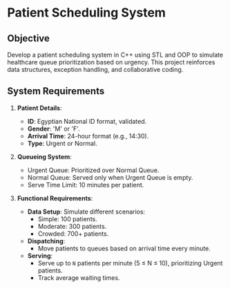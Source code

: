 # Patient Scheduling System

## Objective
Develop a patient scheduling system in C++ using STL and OOP to simulate healthcare queue prioritization based on urgency. This project reinforces data structures, exception handling, and collaborative coding.

## System Requirements
1. **Patient Details**:
   - **ID**: Egyptian National ID format, validated.
   - **Gender**: 'M' or 'F'.
   - **Arrival Time**: 24-hour format (e.g., 14:30).
   - **Type**: Urgent or Normal.

2. **Queueing System**:
   - Urgent Queue: Prioritized over Normal Queue.
   - Normal Queue: Served only when Urgent Queue is empty.
   - Serve Time Limit: 10 minutes per patient.

3. **Functional Requirements**:
   - **Data Setup**: Simulate different scenarios:
     - Simple: 100 patients.
     - Moderate: 300 patients.
     - Crowded: 700+ patients.
   - **Dispatching**:
     - Move patients to queues based on arrival time every minute.
   - **Serving**:
     - Serve up to `N` patients per minute (5 ≤ N ≤ 10), prioritizing Urgent patients.
     - Track average waiting times.

